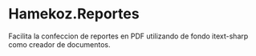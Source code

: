 Hamekoz.Reportes
=============

Facilita la confeccion de reportes en PDF utilizando de fondo itext-sharp
como creador de documentos.
